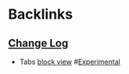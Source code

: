 
# Backlinks
## [Change Log](<Change Log.md>)
- Tabs [block view](<block view.md>) #[Experimental](<Experimental.md>)

